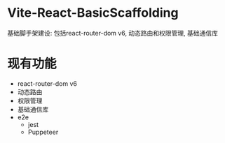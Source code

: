 # Vite-React-BasicScaffolding
基础脚手架建设: 包括react-router-dom v6, 动态路由和权限管理, 基础通信库

# 现有功能
- react-router-dom v6
- 动态路由
- 权限管理
- 基础通信库
- e2e
    - jest
    - Puppeteer

